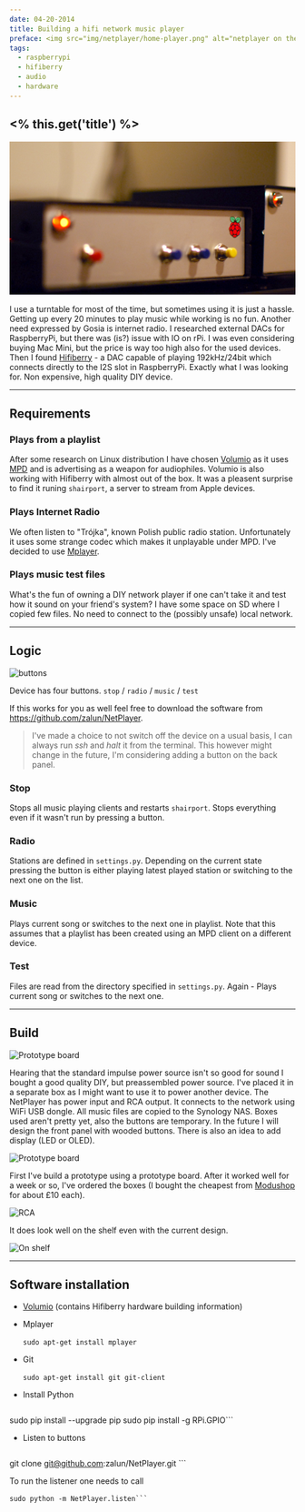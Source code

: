 ```yaml
---
date: 04-20-2014
title: Building a hifi network music player
preface: <img src="img/netplayer/home-player.png" alt="netplayer on the shelf"/><br/>Device navigated by smartphone app or hardware buttons. Plays music from network disc, internet radio and allows streaming from any Apple device via shAirPlay. All in one box. Quality? Up to 192kHz/24bit.
tags:
  - raspberrypi
  - hifiberry
  - audio
  - hardware
---
```


## <% this.get('title') %>

![NetPlayer en face](../img/netplayer/on-shelf-face-4.png)

I use a turntable for most of the time, but sometimes using it is just a hassle. Getting up every 20 minutes to play music while working is no fun. Another need expressed by Gosia is internet radio. I researched external DACs for RaspberryPi, but there was (is?) issue with IO on rPi. I was even considering buying Mac Mini, but the price is way too high also for the used devices. Then I found <a href="http://www.hifiberry.com/" target="_blank">Hifiberry</a> - a DAC capable of playing 192kHz/24bit which connects directly to the I2S slot in RaspberryPi.  Exactly what I was looking for. Non expensive, high quality DIY device.

---

## Requirements

### Plays from a playlist

After some research on Linux distribution I have chosen <a href="http://volumio.org/" target="_blank">Volumio</a> as it uses <a href="http://www.musicpd.org/" target="_blank">MPD</a> and is advertising as a weapon for audiophiles. Volumio is also working with Hifiberry with almost out of the box. It was a pleasent surprise to find it runing ``shairport``, a server to stream from Apple devices.

### Plays Internet Radio

We often listen to "Trójka", known Polish public radio station. Unfortunately it uses some strange codec which makes it unplayable under MPD. I've decided to use <a href="http://mplayerhq.hu" target="_blank">Mplayer</a>.

### Plays music test files

What's the fun of owning a DIY network player if one can't take it and test how it sound on your friend's system? I have some space on SD where I copied few files. No need to connect to the (possibly unsafe) local network.

---

## Logic

![buttons](../img/netplayer/buttons.png)

Device has four buttons. ``stop`` / ``radio`` / ``music`` / ``test``

If this works for you as well feel free to download the software from https://github.com/zalun/NetPlayer.

<blockquote>I've made a choice to not switch off the device on a usual basis, I can always run <i>ssh</i> and <i>halt</i> it from the terminal. This however might change in the future, I'm considering adding a button on the back panel.</blockquote>

### Stop

Stops all music playing clients and restarts ``shairport``. Stops everything even if it wasn't run by pressing a button.

### Radio

Stations are defined in ``settings.py``. Depending on the current state pressing the button is either playing latest played station or switching to the next one on the list.

### Music

Plays current song or switches to the next one in playlist. Note that this assumes that a playlist has been created using an MPD client on a different device.

### Test

Files are read from the directory specified in ``settings.py``. Again - Plays current song or switches to the next one.

---

## Build

![Prototype board](../img/netplayer/board.png)

Hearing that the standard impulse power source isn't so good for sound I bought a good quality DIY, but preassembled power source. I've placed it in a separate box as I might want to use it to power another device. The NetPlayer has power input and RCA output. It connects to the network using WiFi USB dongle. All music files are copied to the Synology NAS. Boxes used aren't pretty yet, also the buttons are temporary. In the future I will design the front panel with wooded buttons. There is also an idea to add display (LED or OLED).

![Prototype board](../img/netplayer/prototype-board-1.png)

First I've build a prototype using a prototype board. After it worked well for a week or so, I've ordered the boxes (I bought the cheapest from <a href="http://modushop.pl/" target="_blank">Modushop</a> for about &pound;10 each).

![RCA](../img/netplayer/open-4-back.png)

It does look well on the shelf even with the current design.

![On shelf](../img/netplayer/on-shelf-face-2.png)


---

## Software installation

* <a href="http://www.hifiberry.com/guides/setting-up-volumio-to-get-great-audio/" target="_blank">Volumio</a> (contains Hifiberry hardware building information)
* Mplayer 

  ```sudo apt-get install mplayer``` 

* Git 

  ```sudo apt-get install git git-client```

* Install Python

  ```sudo apt-get install python-pip python-dev build-essential
sudo pip install --upgrade pip 
sudo pip install -g RPi.GPIO```

* Listen to buttons 

  ```cd ~volumio
git clone git@github.com:zalun/NetPlayer.git ```

  To run the listener one needs to call 

  ```cd ~volumio
sudo python -m NetPlayer.listen```
